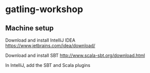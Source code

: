 gatling-workshop
================

Machine setup
-------------

Download and install IntelliJ IDEA
https://www.jetbrains.com/idea/download/

Download and install SBT
http://www.scala-sbt.org/download.html

In IntelliJ, add the SBT and Scala plugins

